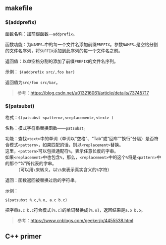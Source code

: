 ## makefile
### $(addprefix)
函数名称：加前缀函数—`addprefix`。

函数功能：为`NAMES…`中的每一个文件名添加前缀`PREFIX`。参数`NAMES…`是空格分割的文件名序列，将`SUFFIX`添加到此序列的每一个文件名之前。

返回值：以单空格分割的添加了前缀`PREFIX`的文件名序列。

示例：
`$(addprefix src/,foo bar)`

返回值为`src/foo src/bar`。

> 参考：https://blog.csdn.net/u013216061/article/details/73745717

### $(patsubst)
格式：`$(patsubst <pattern>,<replacement>,<text> ) `  

名称：模式字符串替换函数——`patsubst`。   

功能：查找`<text>`中的单词（单词以“空格”、“Tab”或“回车”“换行”分隔）是否符合模式`<pattern>`，如果匹配的话，则以`<replacement>`替换。    
      这里，`<pattern>`可以包括通配符`%`，表示任意长度的字串。    
      如果`<replacement>`中也包含`%`，那么，`<replacement>`中的这个`%`将是`<pattern>`中的那个“%”所代表的字串。  
　　　（可以用`\`来转义，以`\%`来表示真实含义的`%`字符）  
   
返回：函数返回被替换过后的字符串。   

示例：
```
$(patsubst %.c,%.o, a.c b.c)
```
把字串`a.c b.c`符合模式`[%.c]`的单词替换成`[%.o]`，返回结果是`a.o b.o`。

> 参考：https://www.cnblogs.com/geeker/p/4455538.html
## C++ primer
